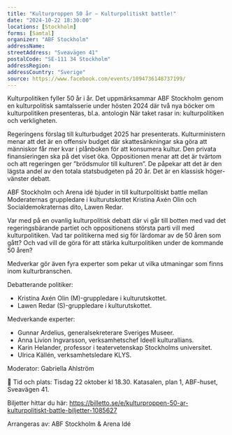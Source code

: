 ```yaml
---
title: "Kulturproppen 50 år – Kulturpolitiskt battle!"
date: "2024-10-22 18:30:00"
locations: [Stockholm]
forms: [Samtal]
organizer: "ABF Stockholm"
addressName: 
streetAddress: "Sveavägen 41"
postalCode: "SE-111 34 Stockholm"
addressRegion:
addressCountry: "Sverige"
source: https://www.facebook.com/events/1094736148737199/
---
```

Kulturpolitiken fyller 50 år i år. Det uppmärksammar ABF Stockholm genom en kulturpolitisk samtalsserie under hösten 2024 där två nya böcker om kulturpolitiken presenteras, bl.a. antologin När taket rasar in: kulturpolitiken och verkligheten.

Regeringens förslag till kulturbudget 2025 har presenterats. Kulturministern menar att det är en offensiv budget där skattesänkningar ska göra att människor får mer kvar i plånboken för att konsumera kultur. Den privata finansieringen ska på det viset öka. Oppositionen menar att det är tvärtom och att regeringen ger ”brödsmulor till kulturen”. De påpekar att det är den lägsta andel av den totala statsbudgeten på 20 år. Det är en klassisk höger-vänster debatt.

ABF Stockholm och Arena idé bjuder in till kulturpolitiskt battle mellan Moderaternas gruppledare i kulturutskottet Kristina Axén Olin och Socialdemokraternas dito, Lawen Redar.

Var med på en ovanlig kulturpolitisk debatt där vi går till botten med vad det regeringsbärande partiet och oppositionens största parti vill med kulturpolitiken. Vad tar politikerna med sig för lärdomar av de 50 åren som gått? Och vad vill de göra för att stärka kulturpolitiken under de kommande 50 åren?

Medverkar gör även fyra experter som pekar ut vilka utmaningar som finns inom kulturbranschen.

Debatterande politiker:
- Kristina Axén Olin (M)-gruppledare i kulturutskottet.
- Lawen Redar (S)-gruppledare i kulturutskottet.

Medverkande experter:
- Gunnar Ardelius, generalsekreterare Sveriges Museer.
- Anna Livion Ingvarsson, verksamhetschef Ideell kulturallians.
- Karin Helander, professor i teatervetenskap Stockholms universitet.
- Ulrica Källén, verksamhetsledare KLYS.

Moderator: Gabriella Ahlström

📌 Tid och plats:
Tisdag 22 oktober kl 18.30.
Katasalen, plan 1, ABF-huset, Sveavägen 41.

Biljetter hittar du här: https://billetto.se/e/kulturproppen-50-ar-kulturpolitiskt-battle-biljetter-1085627

Arrangeras av: ABF Stockholm & Arena Idé
